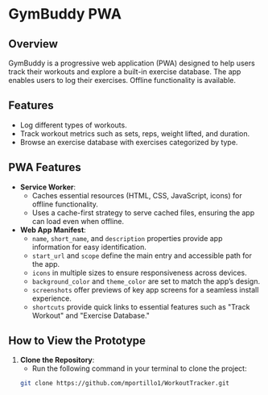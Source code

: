 # GymBuddy PWA

## Overview
GymBuddy is a progressive web application (PWA) designed to help users track their workouts and explore a built-in exercise database. The app enables users to log their exercises. Offline functionality is available.

## Features
- Log different types of workouts.
- Track workout metrics such as sets, reps, weight lifted, and duration.
- Browse an exercise database with exercises categorized by type.

## PWA Features
- **Service Worker**: 
  - Caches essential resources (HTML, CSS, JavaScript, icons) for offline functionality.
  - Uses a cache-first strategy to serve cached files, ensuring the app can load even when offline.
- **Web App Manifest**:
  - `name`, `short_name`, and `description` properties provide app information for easy identification.
  - `start_url` and `scope` define the main entry and accessible path for the app.
  - `icons` in multiple sizes to ensure responsiveness across devices.
  - `background_color` and `theme_color` are set to match the app’s design.
  - `screenshots` offer previews of key app screens for a seamless install experience.
  - `shortcuts` provide quick links to essential features such as "Track Workout" and "Exercise Database."

## How to View the Prototype
1. **Clone the Repository**:
   - Run the following command in your terminal to clone the project:
   ```bash
   git clone https://github.com/mportillo1/WorkoutTracker.git
   